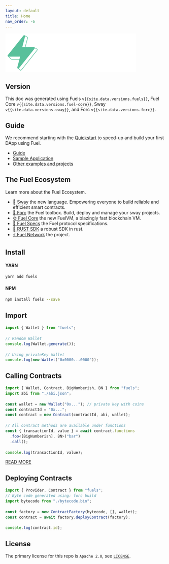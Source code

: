 ```yaml
---
layout: default
title: Home
nav_order: -6
---
```


![Fuels-ts SDK logo](./assets/fuels-ts-logo.png)

## Version

This doc was generated using Fuels `v{{site.data.versions.fuels}}`, Fuel Core `v{{site.data.versions.fuel-core}}`, Sway `v{{site.data.versions.sway}}`, and Forc `v{{site.data.versions.forc}}`.

## Guide

We recommend starting with the [Quickstart](./QUICKSTART.html) to speed-up and build your first DApp using Fuel.

- [Guide](./guide)
- [Sample Application](https://github.com/FuelLabs/fuels-ts/tree/master/docs/examples/my-fuel-dapp)
- [Other examples and projects](https://github.com/FuelLabs/sway-applications)

## The Fuel Ecosystem

Learn more about the Fuel Ecosystem.

- [🌴 Sway](https://fuellabs.github.io/sway/) the new language. Empowering everyone to build reliable and efficient smart contracts.
- [🧰 Forc](https://fuellabs.github.io/sway/v{{site.data.versions.sway}}/forc/index.html) the Fuel toolbox. Build, deploy and manage your sway projects.
- [⚙️ Fuel Core](https://github.com/FuelLabs/fuel-core) the new FuelVM, a blazingly fast blockchain VM.
- [🔗 Fuel Specs](https://github.com/FuelLabs/fuel-specs) the Fuel protocol specifications.
- [🦀 RUST SDK](https://github.com/FuelLabs/fuels-rs) a robust SDK in rust.
- [⚡ Fuel Network](https://fuel.network/) the project.

## Install

#### YARN

```sh
yarn add fuels
```

#### NPM

```sh
npm install fuels --save
```

## Import

```ts
import { Wallet } from "fuels";

// Random Wallet
console.log(Wallet.generate());

// Using privateKey Wallet
console.log(new Wallet("0x0000...0000"));
```

## Calling Contracts

```ts
import { Wallet, Contract, BigNumberish, BN } from "fuels";
import abi from "./abi.json";

const wallet = new Wallet("0x..."); // private key with coins
const contractId = "0x...";
const contract = new Contract(contractId, abi, wallet);

// All contract methods are available under functions
const { transactionId, value } = await contract.functions
  .foo<[BigNumberish], BN>("bar")
  .call();

console.log(transactionId, value);
```

[READ MORE](./guide/contracts)

## Deploying Contracts

```ts
import { Provider, Contract } from "fuels";
// Byte code generated using: forc build
import bytecode from "./bytecode.bin";

const factory = new ContractFactory(bytecode, [], wallet);
const contract = await factory.deployContract(factory);

console.log(contract.id);
```

## License

The primary license for this repo is `Apache 2.0`, see [`LICENSE`](./LICENSE).
